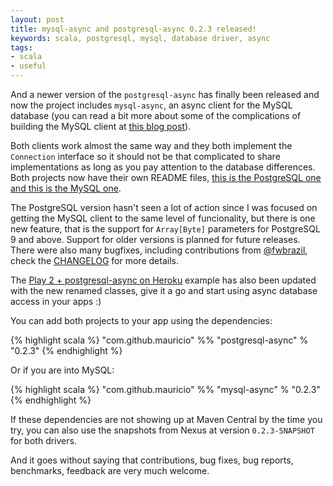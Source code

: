```yaml
---
layout: post
title: mysql-async and postgresql-async 0.2.3 released!
keywords: scala, postgresql, mysql, database driver, async
tags:
- scala
- useful
---
```


And a newer version of the `postgresql-async` has finally been released and now the project includes `mysql-async`, an
async client for the MySQL database (you can read a bit more about some of the complications of building the MySQL client
at [this blog post](http://mauricio.github.io/2013/05/13/turning-a-synchronous-client-into-async-or-why-the-mysql-protocol-is-so-absurdly-complicated-to-handle.html)).

Both clients work almost the same way and they both implement the `Connection` interface so it should not be that complicated
to share implementations as long as you pay attention to the database differences. Both projects now have their own
README files, [this is the PostgreSQL one](https://github.com/mauricio/postgresql-async/blob/master/postgresql-async/README.md)
[and this is the MySQL one](https://github.com/mauricio/postgresql-async/blob/master/mysql-async/README.md).

The PostgreSQL version hasn't seen a lot of action since I was focused on getting the MySQL client to the same level of
funcionality, but there is one new feature, that is the support for `Array[Byte]` parameters for PostgreSQL 9 and above.
Support for older versions is planned for future releases. There were also many bugfixes, including contributions from
[@fwbrazil](https://github.com/fwbrasil), check the [CHANGELOG](https://github.com/mauricio/postgresql-async/blob/master/CHANGELOG.md)
for more details.

The [Play 2 + postgresql-async on Heroku](http://mauricio.github.io/2013/04/29/async-database-access-with-postgresql-play-scala-and-heroku.html)
example has also been updated with the new renamed classes, give it a go and start using async database access in your apps :)

You can add both projects to your app using the dependencies:

{% highlight scala %}
"com.github.mauricio" %% "postgresql-async" % "0.2.3"
{% endhighlight %}

Or if you are into MySQL:

{% highlight scala %}
"com.github.mauricio" %% "mysql-async" % "0.2.3"
{% endhighlight %}

If these dependencies are not showing up at Maven Central by the time you try, you can also use the snapshots from Nexus
at version `0.2.3-SNAPSHOT` for both drivers.

And it goes without saying that contributions, bug fixes, bug reports, benchmarks, feedback are very much welcome.